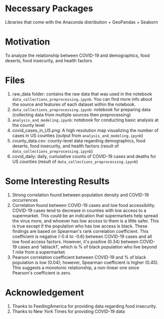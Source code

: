 # Necessary Packages
Libraries that come with the Anaconda distribution + GeoPandas + Seaborn

# Motivation
To analyze the relationship between COVID-19 and demographics, food deserts, food insecurity, and health factors


# Files
1. raw_data folder: contains the raw data that was used in the notebook `data_collections_preprocessing.ipynb`. You can find more info about the source and features of each dataset within the notebook.
2. `data_collections_preprocessing.ipynb`: notebook for preparing data (collecting data from multiple sources then preprocessing)
3. `analysis_and_modeling.ipynb`: notebook for conducting basic analysis at the county level
4. covid_cases_in_US.png: A high resolution map visualizing the number of cases in US counties (output from `analysis_and_modeling.ipynb`)
5. county_data.csv: county-level data regarding demographics, food deserts, food insecurity, and health factors (result of `data_collections_preprocessing.ipynb`)
6. covid_daily: daily, cumulative counts of COVID-19 cases and deaths for US counties (result of `data_collections_preprocessing.ipynb`)

# Some Interesting Results
1. Strong correlation found between population density and COVID-19 occurrences
2. Correlation found between COVID-19 cases and low food accessibility. COVID-19 cases tend to decrease in counties with low access to a supermarket. This could be an indication that supermarkets help spread the virus more, and whoever has low access to them is a little safer. This is true except if the population who has low access is black. These findings are based on  Spearman's rank correlation coefficient. This coefficient is negative (-0.4 to -0.6) between COVID-19 cases and all low food access factors. However, it's positive (0.34) between COVID-19 cases and 'lablack1', which is % of black population who live beyond 1 mile from a supermarket.
3. Pearson correlation coefficient between COVID-19 and % of black population is low (0.04); however, Spearman coefficient is higher (0.45). This suggests a monotonic relationship, a non-linear one since Pearson's coefficient is zero.

# Acknowledgement
1. Thanks to FeedingAmerica for providing data regarding food insecurity.
2. Thanks to New York Times for providing COVID-19 data
